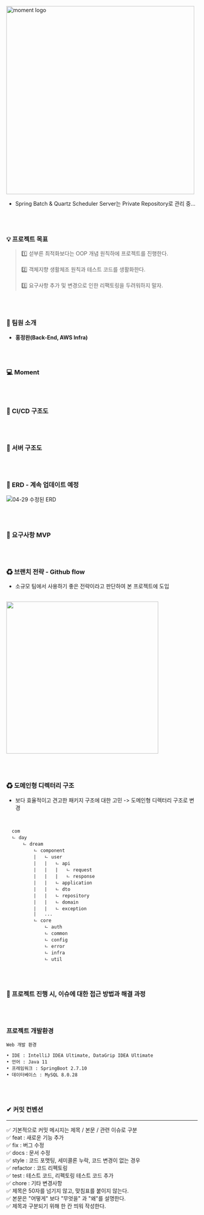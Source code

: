 <br/>

<img width="495" alt="moment logo" src="https://user-images.githubusercontent.com/76596316/234157173-e1224d83-3404-419d-a3bc-8877a88e69a9.png">

<br/>

* Spring Batch & Quartz Scheduler Server는 Private Repository로 관리 중...

<br/><br/>

### 💡 프로젝트 목표

> 1️⃣ 섣부른 최적화보다는 OOP 개념 원칙하에 프로젝트를 진행한다. <br/><br/>
> 2️⃣ 객체지향 생활체조 원칙과 테스트 코드를 생활화한다. <br/><br/>
> 3️⃣ 요구사항 추가 및 변경으로 인한 리팩토링을 두려워하지 말자. <br/>

<br/><br/>

### 👬 팀원 소개

* **홍정완(Back-End, AWS Infra)**

<br/><br/>

### 💻 Moment

<br/><br/>

### 📄 CI/CD 구조도

<br/><br/>

### 📄 서버 구조도

<br/><br/>

### 📄 ERD - 계속 업데이트 예정

![04-29 수정된 ERD](https://user-images.githubusercontent.com/76596316/235294049-b8612ecf-c874-4a83-ab8b-a6ce1414abb9.png)

<br/><br/>

### 📄 요구사항 MVP

<br/><br/>

### ♻ 브랜치 전략 - Github flow

* 소규모 팀에서 사용하기 좋은 전략이라고 판단하여 본 프로젝트에 도입

<br/>

<img src="https://user-images.githubusercontent.com/76596316/218664821-90beae88-398b-4159-9469-7c0ddf04e99e.png" width="400">

<br/><br/>

### ♻ 도메인형 디렉터리 구조

* 보다 효율적이고 견고한 패키지 구조에 대한 고민 -> 도메인형 디렉터리 구조로 변경

<br/>

```
  com 
  ㄴ day
      ㄴ dream
          ㄴ component
          |   ㄴ user 
          |   |   ㄴ api 
          |   |   |   ㄴ request
          |   |   |   ㄴ response
          |   |   ㄴ application 
          |   |   ㄴ dto
          |   |   ㄴ repository
          |   |   ㄴ domain
          |   |   ㄴ exception 
          |   ... 
          ㄴ core
              ㄴ auth 
              ㄴ common
              ㄴ config 
              ㄴ error 
              ㄴ infra 
              ㄴ util 
```

<br/><br/>

### 🧐 프로젝트 진행 시, 이슈에 대한 접근 방법과 해결 과정

<br/><br/>

### 프로젝트 개발환경

```
Web 개발 환경

• IDE : IntelliJ IDEA Ultimate, DataGrip IDEA Ultimate
• 언어 : Java 11
• 프레임워크 : SpringBoot 2.7.10
• 데이터베이스 : MySQL 8.0.28
```

<br/><br/>

### ✔ 커밋 컨벤션

---

✅ 기본적으로 커밋 메시지는 제목 / 본문 / 관련 이슈로 구분 <br/>
✅ feat : 새로운 기능 추가 <br/>
✅ fix : 버그 수정 <br/>
✅ docs : 문서 수정 <br/>
✅ style : 코드 포맷팅, 세미콜론 누락, 코드 변경이 없는 경우 <br/>
✅ refactor : 코드 리펙토링 <br/>
✅ test : 테스트 코드, 리펙토링 테스트 코드 추가 <br/>
✅ chore : 기타 변경사항 <br/>
✅ 제목은 50자를 넘기지 않고, 맞침표를 붙이지 않는다. <br/>
✅ 본문은 "어떻게" 보다 "무엇을" 과 "왜"를 설명한다. <br/>
✅ 제목과 구분되기 위해 한 칸 띄워 작성한다. <br/>

<br/><br/>